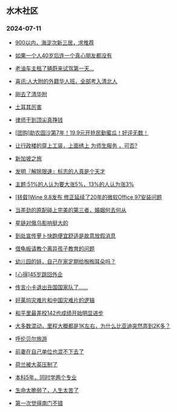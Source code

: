 ## 水木社区 
### 2024-07-11

+ [900以内，海淀次新三居，求推荐](https://www.newsmth.net/nForum/article/OurEstate/3027499)

+ [如果一个人40岁后连一个真心朋友都没有](https://www.newsmth.net/nForum/article/FamilyLife/1766776027)

+ [老油车主租了辆蔚来试驾第一天...](https://www.newsmth.net/nForum/article/AutoWorld/1944868586)

+ [喜讯:人大附的外籍华人班，全部考入清北人](https://www.newsmth.net/nForum/article/GaoKao/570342)

+ [刚去了清华附](https://www.newsmth.net/nForum/article/PreUnivEdu/184272)

+ [土耳其厉害](https://www.newsmth.net/nForum/article/GreenAuto/1624190)

+ [律师干到顶尖真挣钱](https://www.newsmth.net/nForum/article/WorkingLife/102404)

+ [[团购]助农固沙第7年！19.9元开抢民勤蜜瓜！好评无数！](https://www.newsmth.net/nForum/article/ADAgent_TG/1323238)

+ [让行政楼的穿上工装，上面绣上 为师生服务 ，可否?](https://www.newsmth.net/nForum/article/QingJiao/878600)

+ [新加坡之旅](https://www.newsmth.net/nForum/article/Age/20367878)

+ [发明『解除限速』标志的人真是个天才](https://www.newsmth.net/nForum/article/AutoWorld/1944868902)

+ [主题:51%的人认为要大涨5%，13%的人认为涨3%](https://www.newsmth.net/nForum/article/Stock/10883749)

+ [[转载]Wine 9.8发布 修正延续了20年的微软Office 97安装问题](https://www.newsmth.net/nForum/article/DOS/36218)

+ [当差劲的原配碰上完美的第三者，婚姻何去何从](https://www.newsmth.net/nForum/article/FamilyLife/1766776810)

+ [星链对俄乌影响挺大的](https://www.newsmth.net/nForum/article/Aero/458004)

+ [到处宣传萝卜快跑便宜舒适是故意放假消息](https://www.newsmth.net/nForum/article/GreenAuto/1625571)

+ [借龟板请教个离异孩子教育的问题](https://www.newsmth.net/nForum/article/ChildEducation/2422116)

+ [幼儿园的娃，自己在家定期给掏掏耳朵吗？](https://www.newsmth.net/nForum/article/Children/932726399)

+ [[心得]45岁跳回外企](https://www.newsmth.net/nForum/article/WorkingLife/103247)

+ [传言小卡退出丑国国家队了……](https://www.newsmth.net/nForum/article/BasketballForum/4929730)

+ [好莱坞灾难片和中国灾难片的逻辑](https://www.newsmth.net/nForum/article/Movielife/11561)

+ [和平里最差校142也成绩开始明显进步](https://www.newsmth.net/nForum/article/SchoolEstate/1393087)

+ [大多数混动，里程大概都是1K左右，为什么比亚迪突然弄到2K多？](https://www.newsmth.net/nForum/article/AutoWorld/1944869656)

+ [呼伦贝尔旅游](https://www.newsmth.net/nForum/article/AutoTravel/13656880)

+ [前妻在自己单位也混不下去了](https://www.newsmth.net/nForum/article/Divorce/2076080)

+ [荷兰被大英压制了](https://www.newsmth.net/nForum/article/WorldSoccer/18093329)

+ [本科5年，同时学两个专业](https://www.newsmth.net/nForum/article/GaoKao/570777)

+ [生命太脆弱了，人生太苦了](https://www.newsmth.net/nForum/article/MyFamily/271431)

+ [第一次觉得南门不错](https://www.newsmth.net/nForum/article/WorldSoccer/18093351)

